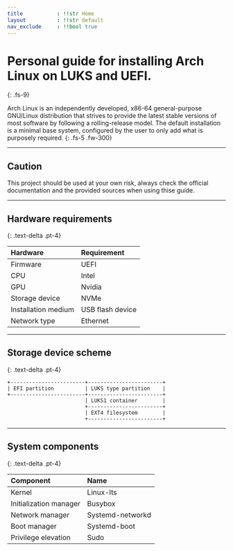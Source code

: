 ```yaml
---
title           : !!str Home
layout          : !!str default
nav_exclude     : !!bool true
---
```


# Personal guide for installing Arch Linux on LUKS and UEFI.
{: .fs-9}

Arch Linux is an independently developed, x86-64 general-purpose GNU/Linux distribution that strives to provide the latest stable versions of most software by following a rolling-release model. The default installation is a minimal base system, configured by the user to only add what is purposely required. 
{: .fs-5 .fw-300}

---

## Caution
This project should be used at your own risk, always check the official documentation and the provided sources when using thise guide.

---

## Hardware requirements
{: .text-delta .pt-4}

| Hardware            | Requirement      |
| :------------------ | :--------------- |
| Firmware            | UEFI             |
| CPU                 | Intel            |
| GPU                 | Nvidia           |
| Storage device      | NVMe             |
| Installation medium | USB flash device |
| Network type        | Ethernet         |

---

## Storage device scheme
{: .text-delta .pt-4}

``` text
+------------------------+------------------------+
| EFI partition          | LUKS type partition    |
+------------------------+------------------------+
                         | LUKS1 container        |
                         +------------------------+
                         | EXT4 filesystem        |
                         +------------------------+
```

---

## System components
{: .text-delta .pt-4}

| Component              | Name             |
| :--------------------- | :--------------- |
| Kernel                 | Linux-lts        |
| Initialization manager | Busybox          |
| Network manager        | Systemd-networkd |
| Boot manager           | Systemd-boot     |
| Privilege elevation    | Sudo             |
